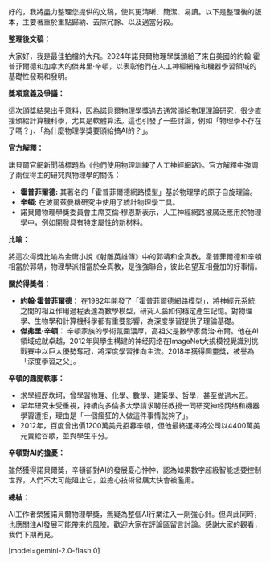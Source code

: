 好的，我將盡力整理您提供的文稿，使其更清晰、簡潔、易讀。以下是整理後的版本，主要著重於重點歸納、去除冗餘、以及適當分段。

**整理後文稿：**

大家好，我是最佳拍檔的大飛。2024年諾貝爾物理學獎頒給了來自美國的約翰·霍普菲爾德和加拿大的傑弗里·辛頓，以表彰他們在人工神經網絡和機器學習領域的基礎性發現和發明。

**獎項意義及爭議：**

這次頒獎結果出乎意料，因為諾貝爾物理學獎過去通常頒給物理理論研究，很少直接頒給計算機科學，尤其是軟體算法。這也引發了一些討論，例如「物理學不存在了嗎？」、「為什麼物理學獎要頒給搞AI的？」。

**官方解釋：**

諾貝爾官網新聞稿標題為《他們使用物理訓練了人工神經網路》。官方解釋中強調了兩位得主的研究與物理學的關係：

*   **霍普菲爾德:** 其著名的「霍普菲爾德網路模型」基於物理學的原子自旋理論。
*   **辛頓:** 在玻爾茲曼機研究中使用了統計物理學工具。
*   諾貝爾物理學獎委員會主席艾倫·穆恩斯表示，人工神經網路被廣泛應用於物理學中，例如開發具有特定屬性的新材料。

**比喻：**

將這次得獎比喻為金庸小說《射雕英雄傳》中的郭靖和全真教。霍普菲爾德和辛頓相當於郭靖，物理學派相當於全真教，是強強聯合，彼此名望互相疊加的好事情。

**關於得獎者：**

*   **約翰·霍普菲爾德：** 在1982年開發了「霍普菲爾德網路模型」，將神經元系統之間的相互作用過程表達為數學模型，研究人腦如何穩定產生記憶。對物理學、生物學和計算機科學都有重要影響，為深度學習提供了理論基礎。
*   **傑弗里·辛頓：** 辛頓家族的學術氛圍濃厚，高祖父是數學家喬治·布爾。他在AI領域成就卓越，2012年與學生構建的神经网络在ImageNet大規模視覺識別挑戰賽中以巨大優勢奪冠，將深度學習推向主流。2018年獲得圖靈獎，被譽為「深度學習之父」。

**辛頓的趣聞軼事：**

*   求學經歷坎坷，曾學習物理、化學、數學、建築學、哲學，甚至做過木匠。
*   早年研究未受重視，持續向多倫多大學請求聘任教授一同研究神经网络和機器學習遭拒，理由是「一個瘋狂的人做這件事情就夠了」。
*   2012年，百度曾出價1200萬美元招募辛頓，但他最終選擇將公司以4400萬美元賣給谷歌，並與學生平分。

**辛頓對AI的擔憂：**

雖然獲得諾貝爾獎，辛頓卻對AI的發展憂心忡忡，認為如果數字超級智能想要控制世界，人們不太可能阻止它，並擔心技術發展太快會被濫用。

**總結：**

AI工作者榮獲諾貝爾物理學獎，無疑為整個AI行業注入一劑強心針。但與此同時，也應關注AI發展可能帶來的風險。歡迎大家在評論區留言討論。感謝大家的觀看，我們下期再見。

[model=gemini-2.0-flash,0]
